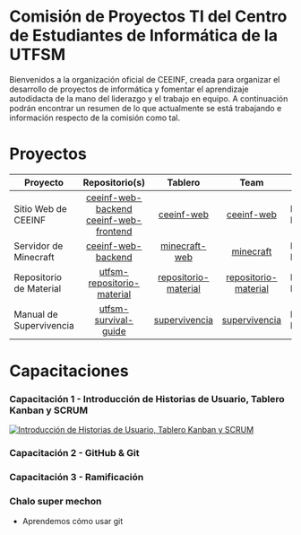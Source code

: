 # Comisión de Proyectos TI del Centro de Estudiantes de Informática de la UTFSM

Bienvenidos a la organización oficial de CEEINF, creada para organizar el desarrollo de proyectos de informática y fomentar el aprendizaje autodidacta de la mano del liderazgo y el trabajo en equipo. A continuación podrán encontrar un resumen de lo que actualmente se está trabajando e información respecto de la comisión como tal.

# Proyectos

| Proyecto            |                                                                    Repositorio(s)                                                                   |                            Tablero                            |                                 Team                                | Estado        |
|---------------------|:---------------------------------------------------------------------------------------------------------------------------------------------------:|:-------------------------------------------------------------:|:-------------------------------------------------------------------:|---------------|
| Sitio Web de CEEINF | [ceeinf-web-backend](https://github.com/CEEINF-UTFSM/ceeinf-web-backend) <br /> [ceeinf-web-frontend](https://github.com/CEEINF-UTFSM/ceeinf-web-frontend) | [ceeinf-web](https://github.com/orgs/CEEINF-UTFSM/projects/3) | [ceeinf-web](https://github.com/orgs/CEEINF-UTFSM/teams/ceeinf-web) | En Desarrollo |
| Servidor de Minecraft | [ceeinf-web-backend](https://github.com/CEEINF-UTFSM/minecraft-web) | [minecraft-web](https://github.com/orgs/CEEINF-UTFSM/projects/6) | [minecraft](https://github.com/orgs/CEEINF-UTFSM/teams/minecraft)		| En Desarrollo |
| Repositorio de Material | [utfsm-repositorio-material](https://github.com/CEEINF-UTFSM/utfsm-repositorio-material) | [repositorio-material](https://github.com/orgs/CEEINF-UTFSM/projects/5) |[repositorio-material](https://github.com/orgs/CEEINF-UTFSM/teams/repositorio-material)| En Desarrollo |
|Manual de Supervivencia| [utfsm-survival-guide](https://github.com/CEEINF-UTFSM/utfsm-survival-guide) | [supervivencia](https://github.com/orgs/CEEINF-UTFSM/projects/4) | [supervivencia](https://github.com/orgs/CEEINF-UTFSM/teams/supervivencia) | En Desarrollo |

# Capacitaciones

### Capacitación 1 - Introducción de Historias de Usuario, Tablero Kanban y SCRUM

[![Introducción de Historias de Usuario, Tablero Kanban y SCRUM](https://img.youtube.com/vi/zo6dTz2xjdY/0.jpg)](https://www.youtube.com/watch?v=zo6dTz2xjdY "Introducción de Historias de Usuario, Tablero Kanban y SCRUM")


### Capacitación 2 - GitHub & Git

### Capacitación 3 - Ramificación

### Chalo super mechon


* Aprendemos cómo usar git

